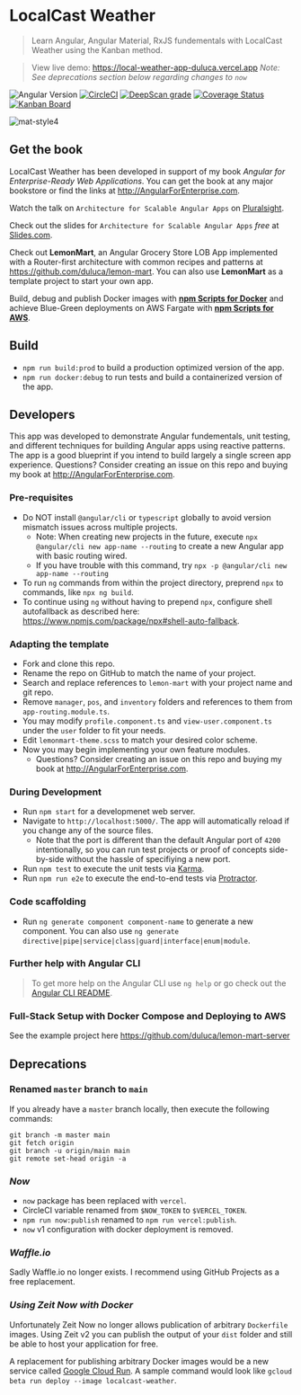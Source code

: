 # LocalCast Weather

> Learn Angular, Angular Material, RxJS fundementals with LocalCast Weather using the Kanban method.

> View live demo: https://local-weather-app-duluca.vercel.app _Note: See deprecations section below regarding changes to `now`_

![Angular Version](https://img.shields.io/badge/angular-v12-326839)
[![CircleCI](https://circleci.com/gh/duluca/local-weather-app/tree/main.svg?style=svg)](https://circleci.com/gh/duluca/local-weather-app/tree/main)
[![DeepScan grade](https://deepscan.io/api/teams/1906/projects/5034/branches/39254/badge/grade.svg)](https://deepscan.io/dashboard#view=project&tid=1906&pid=5034&bid=39254)
[![Coverage Status](https://coveralls.io/repos/github/duluca/local-weather-app/badge.svg?branch=main)](https://coveralls.io/github/duluca/local-weather-app?branch=main)
[![Kanban Board](https://img.shields.io/badge/Kanban-View%20Project%20Status-blue)](https://github.com/duluca/local-weather-app/projects/1)

![mat-style4](https://user-images.githubusercontent.com/822159/56008986-210ad880-5cac-11e9-812f-6514b2dc0f97.PNG)

## Get the book

LocalCast Weather has been developed in support of my book _Angular for Enterprise-Ready Web Applications_. You can get the book at any major bookstore or find the links at http://AngularForEnterprise.com.

Watch the talk on `Architecture for Scalable Angular Apps` on [Pluralsight](https://www.pluralsight.com/courses/angular-denver-2019-session-28).

Check out the slides for `Architecture for Scalable Angular Apps` _free_ at [Slides.com](https://slides.com/doguhanuluca/architecture-for-scalable-angular-apps#).

Check out **LemonMart**, an Angular Grocery Store LOB App implemented with a Router-first architecture with common recipes and patterns at https://github.com/duluca/lemon-mart. You can also use **LemonMart** as a template project to start your own app.

Build, debug and publish Docker images with [**npm Scripts for Docker**](bit.ly/npmScriptsForDocker) and achieve Blue-Green deployments on AWS Fargate with [**npm Scripts for AWS**](bit.ly/npmScriptsForAWS).

## Build

- `npm run build:prod` to build a production optimized version of the app.
- `npm run docker:debug` to run tests and build a containerized version of the app.

## Developers

This app was developed to demonstrate Angular fundementals, unit testing, and different techniques for building Angular apps using reactive patterns. The app is a good blueprint if you intend to build largely a single screen app experience. Questions? Consider creating an issue on this repo and buying my book at http://AngularForEnterprise.com.

### Pre-requisites

- Do NOT install `@angular/cli` or `typescript` globally to avoid version mismatch issues across multiple projects.
  - Note: When creating new projects in the future, execute `npx @angular/cli new app-name --routing` to create a new Angular app with basic routing wired.
  - If you have trouble with this command, try `npx -p @angular/cli new app-name --routing`
- To run `ng` commands from within the project directory, preprend `npx` to commands, like `npx ng build`.
- To continue using `ng` without having to prepend `npx`, configure shell autofallback as described here: https://www.npmjs.com/package/npx#shell-auto-fallback.

### Adapting the template

- Fork and clone this repo.
- Rename the repo on GitHub to match the name of your project.
- Search and replace references to `lemon-mart` with your project name and git repo.
- Remove `manager`, `pos`, and `inventory` folders and references to them from `app-routing.module.ts`.
- You may modify `profile.component.ts` and `view-user.component.ts` under the `user` folder to fit your needs.
- Edit `lemonmart-theme.scss` to match your desired color scheme.
- Now you may begin implementing your own feature modules.
  - Questions? Consider creating an issue on this repo and buying my book at http://AngularForEnterprise.com.

### During Development

- Run `npm start` for a developmenet web server.
- Navigate to `http://localhost:5000/`. The app will automatically reload if you change any of the source files.
  - Note that the port is different than the default Angular port of `4200` intentionally, so you can run test projects or proof of concepts side-by-side without the hassle of specifiying a new port.
- Run `npm test` to execute the unit tests via [Karma](https://karma-runner.github.io).
- Run `npm run e2e` to execute the end-to-end tests via [Protractor](http://www.protractortest.org/).

### Code scaffolding

- Run `ng generate component component-name` to generate a new component. You can also use `ng generate directive|pipe|service|class|guard|interface|enum|module`.

### Further help with Angular CLI

> To get more help on the Angular CLI use `ng help` or go check out the [Angular CLI README](https://github.com/angular/angular-cli/blob/main/README.md).

### Full-Stack Setup with Docker Compose and Deploying to AWS

See the example project here https://github.com/duluca/lemon-mart-server

## Deprecations

### Renamed `master` branch to `main`
If you already have a `master` branch locally, then execute the following commands: 
```
git branch -m master main
git fetch origin
git branch -u origin/main main
git remote set-head origin -a
```

### _Now_

- `now` package has been replaced with `vercel`.
- CircleCI variable renamed from `$NOW_TOKEN` to `$VERCEL_TOKEN`.
- `npm run now:publish` renamed to `npm run vercel:publish`.
- `now` v1 configuration with docker deployment is removed.

### _Waffle.io_

Sadly Waffle.io no longer exists. I recommend using GitHub Projects as a free replacement.

### _Using Zeit Now with Docker_

Unfortunately Zeit Now no longer allows publication of arbitrary `Dockerfile` images. Using Zeit v2 you can publish the output of your `dist` folder and still be able to host your application for free.

A replacement for publishing arbitrary Docker images would be a new service called [Google Cloud Run](https://cloud.google.com/run/). A sample command would look like `gcloud beta run deploy --image localcast-weather`.
